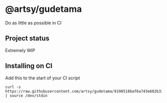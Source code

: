 # @artsy/gudetama

Do as little as possible in CI

## Project status

Extremely WIP

## Installing on CI

Add this to the start of your CI script

<!-- the_installation_command_is_on_the_next_line -->
    curl -s https://raw.githubusercontent.com/artsy/gudetama/9190518baf6a743e602b3358b02a1f1e66adf9ec/install.sh | source /dev/stdin
